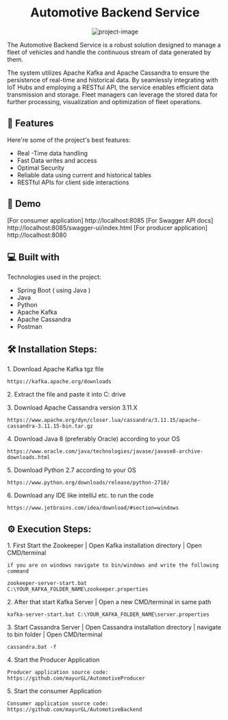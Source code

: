 <h1 align="center" id="title">Automotive Backend Service</h1>

<p align="center"><img src="https://socialify.git.ci/mayurGL/AutomotiveBackend/image?font=Inter&amp;forks=1&amp;issues=1&amp;language=1&amp;name=1&amp;pattern=Floating%20Cogs&amp;pulls=1&amp;stargazers=1&amp;theme=Dark" alt="project-image"></p>

<p id="description">The Automotive Backend Service is a robust solution designed to manage a fleet of vehicles and handle the continuous stream of data generated by them.</p>

<p id="description">The system utilizes Apache Kafka and Apache Cassandra to ensure the persistence of real-time and historical data. By seamlessly integrating with IoT Hubs and employing a RESTful API, the service enables efficient data transmission and storage. Fleet managers can leverage the stored data for further processing, visualization and optimization of fleet operations.</p>

<h2>🧐 Features</h2>

Here're some of the project's best features:

*   Real -Time data handling
*   Fast Data writes and access
*   Optimal Security
*   Reliable data using current and historical tables
*   RESTful APIs for client side interactions


<h2>🚀 Demo</h2>

[For consumer application] http://localhost:8085
[For Swagger API docs] http://localhost:8085/swagger-ui/index.html
[For producer application] http://localhost:8080

<h2>💻 Built with</h2>

Technologies used in the project:

*   Spring Boot ( using Java )
*    Java
*    Python
*   Apache Kafka
*   Apache Cassandra
*   Postman

<h2>🛠️ Installation Steps:</h2>

<p>1. Download Apache Kafka tgz file</p>

```
https://kafka.apache.org/downloads   
```

<p>2. Extract the file and paste it into C: drive</p>

<p>3. Download Apache Cassandra version 3.11.X</p>

```
https://www.apache.org/dyn/closer.lua/cassandra/3.11.15/apache-cassandra-3.11.15-bin.tar.gz
```

<p>4. Download Java 8 (preferably Oracle) according to your OS</p>

```
https://www.oracle.com/java/technologies/javase/javase8-archive-downloads.html
```

<p>5. Download Python 2.7 according to your OS</p>

```
https://www.python.org/downloads/release/python-2718/
```

<p>6. Download any IDE like intelliJ etc. to run the code</p>

```
https://www.jetbrains.com/idea/download/#section=windows
```

<h2>⚙ Execution Steps:</h2>

<p>1. First Start the Zookeeper | Open Kafka installation directory | Open CMD/terminal</p>

```
if you are on windows navigate to bin/windows and write the following command

zookeeper-server-start.bat C:\YOUR_KAFKA_FOLDER_NAME\zookeeper.properties
```
<p>2. After that start Kafka Server | Open a new CMD/terminal in same path</p>

```
kafka-server-start.bat C:\YOUR_KAFKA_FOLDER_NAME\server.properties
```
<p>3. Start Cassandra Server | Open Cassandra installation directory | navigate to bin folder | Open CMD/terminal</p>

```
cassandra.bat -f
```
<p>4. Start the Producer Application</p>

```
Producer application source code: https://github.com/mayurGL/AutomotiveProducer
```
<p>5. Start the consumer Application</p>

```
Consumer application source code:  https://github.com/mayurGL/AutomotiveBackend
```


